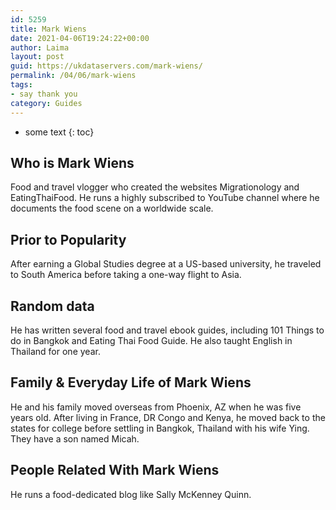 ```yaml
---
id: 5259
title: Mark Wiens
date: 2021-04-06T19:24:22+00:00
author: Laima
layout: post
guid: https://ukdataservers.com/mark-wiens/
permalink: /04/06/mark-wiens
tags:
- say thank you
category: Guides
---
```


* some text
{: toc}


## Who is Mark Wiens
                  
                  
                  
Food and travel vlogger who created the websites Migrationology and EatingThaiFood. He runs a highly subscribed to YouTube channel where he documents the food scene on a worldwide scale.
                  
              
            
              
            
                
                
                
## Prior to Popularity
                  
                  
                  
After earning a Global Studies degree at a US-based university, he traveled to South America before taking a one-way flight to Asia.
                  
              
            
              
            
                
                
                
## Random data
                  
                  
                  
He has written several food and travel ebook guides, including 101 Things to do in Bangkok and Eating Thai Food Guide. He also taught English in Thailand for one year.
                  
              
            
              
            
                
                
                
## Family & Everyday Life of Mark Wiens
                  
                  
                  
He and his family moved overseas from Phoenix, AZ when he was five years old. After living in France, DR Congo and Kenya, he moved back to the states for college before settling in Bangkok, Thailand with his wife Ying. They have a son named Micah.
                  
              
            
              
            
                
                
                
## People Related With Mark Wiens
                  
                  
                  
He runs a food-dedicated blog like Sally McKenney Quinn.
                  
              
            
              
            
                
              
            
              
              
            
            
              
            
          
          
          